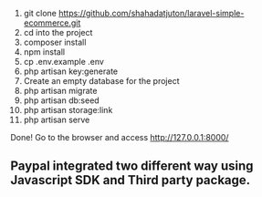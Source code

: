 1. git clone https://github.com/shahadatjuton/laravel-simple-ecommerce.git
2. cd into the project
3. composer install
4. npm install
5. cp .env.example .env
6. php artisan key:generate
7. Create an empty database for the project
8. php artisan migrate
9. php artisan db:seed
10. php artisan storage:link
11. php artisan serve


Done! Go to the browser and access http://127.0.0.1:8000/


## Paypal integrated two different way using Javascript SDK and Third party package.
